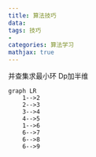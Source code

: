 ```yaml
---
title: 算法技巧
data: 
tags: 技巧
-
categories: 算法学习
mathjax: true
---
```

并查集求最小环
Dp加半维

``` mermaid
graph LR 
    1-->2
    2-->3
    3-->4
    4-->5
    1-->6
    6-->7
    6-->8
    6-->9
```
<!--stackedit_data:
eyJoaXN0b3J5IjpbMTA1NDAwMTcyLC0xNTkxNDEzMTAsLTIwMD
cxMTA1MzgsMTU1NjMxOTE4MF19
-->
